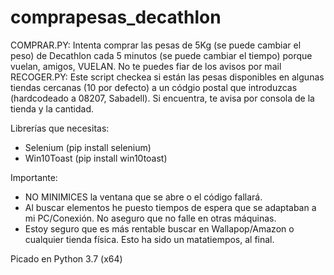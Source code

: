 # comprapesas_decathlon
COMPRAR.PY: Intenta comprar las pesas de 5Kg (se puede cambiar el peso) de Decathlon cada 5 minutos (se puede cambiar el tiempo) porque vuelan, amigos, VUELAN. No te puedes fiar de los avisos por mail
RECOGER.PY: Este script checkea si están las pesas disponibles en algunas tiendas cercanas (10 por defecto) a un códgio postal que introduzcas (hardcodeado a 08207, Sabadell). Si encuentra, te avisa por consola de la tienda y la cantidad.

Librerías que necesitas:

- Selenium (pip install selenium)
- Win10Toast (pip install win10toast)

Importante:

- NO MINIMICES la ventana que se abre o el código fallará.
- Al buscar elementos he puesto tiempos de espera que se adaptaban a mi PC/Conexión. No aseguro que no falle en otras máquinas.
- Estoy seguro que es más rentable buscar en Wallapop/Amazon o cualquier tienda física. Esto ha sido un matatiempos, al final.

Picado en Python 3.7 (x64)
